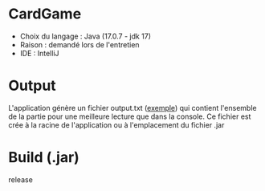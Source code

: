 # CardGame
- Choix du langage : Java (17.0.7 - jdk 17)
- Raison : demandé lors de l'entretien
- IDE : IntelliJ
# Output
L'application génère un fichier output.txt ([exemple](output.txt)) qui contient l'ensemble de la partie pour une meilleure lecture que dans la console. Ce fichier est crée à la racine de l'application ou à l'emplacement du fichier .jar
# Build (.jar)
release
